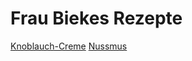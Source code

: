 # Frau Biekes Rezepte

[Knoblauch-Creme](https://github.com/GittiFix42/GittiFix42.github.io/blob/main/Knoblauch-Creme.adoc)
[Nussmus](https://github.com/GittiFix42/GittiFix42.github.io/blob/main/Nussmus.adoc)
